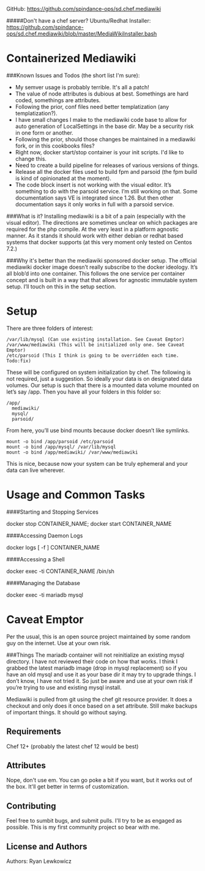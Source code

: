 GitHub: https://github.com/spindance-ops/sd.chef.mediawiki

#####Don't have a chef server? Ubuntu/Redhat Installer: https://github.com/spindance-ops/sd.chef.mediawiki/blob/master/MediaWikiInstaller.bash

Containerized Mediawiki 
=======================
###Known Issues and Todos (the short list I'm sure):
* My semver usage is probably terrible. It's all a patch! 
* The value of node attributes is dubious at best. Somethings are hard coded, somethings are attributes. 
* Following the prior, conf files need better templatization (any templatization?). 
* I have small changes I make to the mediawiki code base to allow for auto generation of LocalSettings in the base dir. May be a security risk in one form or another. 
* Following the prior, should those changes be maintained in a mediawiki fork, or in this cookbooks files?
* Right now, docker start/stop container is your init scripts. I'd like to change this. 
* Need to create a build pipeline for releases of various versions of things. 
* Release all the docker files used to build fpm and parsoid (the fpm build is kind of opinionated at the moment). 
* The code block insert is not working with the visual editor. It’s something to do with the parsoid service. I’m still working on that. Some documentation says VE is integrated since 1.26. But then other documentation says it only works in full with a parsoid service. 

###What is it? 
Installing mediawiki is a bit of a pain (especially with the visual editor). The directions are sometimes unclear on which packages are required for the php compile. At the very least in a platform agnostic manner. As it stands it should work with either debian or redhat based systems that docker supports (at this very moment only tested on Centos 7.2.)

###Why it's better than the mediawiki sponsored docker setup. 
The official mediawiki docker image doesn’t really subscribe to the docker ideology. It’s all blob’d into one container. This follows the one service per container concept and is built in a way that that allows for agnostic immutable system setup. I’ll touch on this in the setup section.

Setup
=======================
There are three folders of interest:

```
/var/lib/mysql (Can use existing installation. See Caveat Emptor)
/var/www/mediawiki (This will be initialized only one. See Caveat Emptor)
/etc/parsoid (This I think is going to be overridden each time. Todo:fix)
```

These will be configured on system initialization by chef. The following is not required, just a suggestion.
So ideally your data is on designated data volumes. Our setup is such that there is a mounted data volume mounted on let’s say /app. Then you have all your folders in this folder so:

```
/app/
  mediawiki/
  mysql/
  parsoid/
```

From here, you’ll use bind mounts because docker doesn’t like symlinks. 
```
mount -o bind /app/parsoid /etc/parsoid
mount -o bind /app/mysql/ /var/lib/mysql
mount -o bind /app/mediawiki/ /var/www/mediawiki
```

This is nice, because now your system can be truly ephemeral and your data can live wherever.

Usage and Common Tasks
=======================
####Starting and Stopping Services 

docker stop CONTAINER_NAME; docker start CONTAINER_NAME

####Accessing Daemon Logs

docker logs [ -f ] CONTAINER_NAME

####Accessing a Shell

docker exec -ti CONTAINER_NAME /bin/sh

####Managing the Database

docker exec -ti mariadb mysql

Caveat Emptor
=======================
Per the usual, this is an open source project maintained by some random guy on the internet. Use at your own risk.  

###Things
The mariadb container will not reinitialize an existing mysql directory. I have not reviewed their code on how that works. I think I grabbed the latest mariadb image (drop in mysql replacement) so if you have an old mysql and use it as your base dir it may try to upgrade things. I don’t know, I have not tried it. So just be aware and use at your own risk if you’re trying to use and existing mysql install. 


Mediawiki is pulled from git using the chef git resource provider. It does a checkout and only does it once based on a set attribute. Still make backups of important things. It should go without saying. 


Requirements
------------
Chef 12+ (probably the latest chef 12 would be best)

Attributes
----------
Nope, don't use em. You can go poke a bit if you want, but it works out of the box. It'll get better in terms of customization. 

Contributing
------------
Feel free to sumbit bugs, and submit pulls. I'll try to be as engaged as possible. This is my first community project so bear with me. 

License and Authors
-------------------
Authors: Ryan Lewkowicz 
